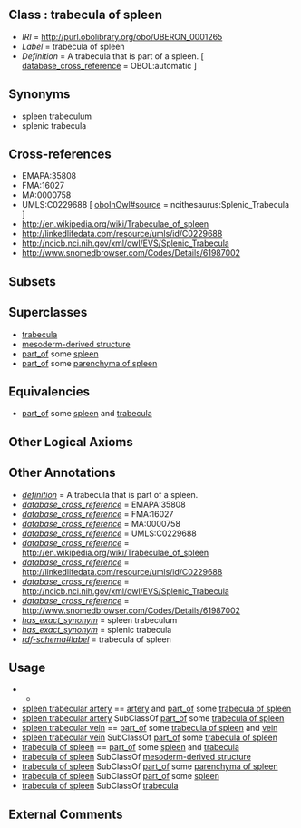 
## Class : trabecula of spleen

 * *IRI* = http://purl.obolibrary.org/obo/UBERON_0001265
 * *Label* = trabecula of spleen
 * *Definition* = A trabecula that is part of a spleen. [ [database_cross_reference](../../ef/oboInOwl#hasDbXref.md) = OBOL:automatic ]

## Synonyms

 * spleen trabeculum
 * splenic trabecula

## Cross-references

 * EMAPA:35808
 * FMA:16027
 * MA:0000758
 * UMLS:C0229688 [ [oboInOwl#source](../../ce/oboInOwl#source.md) = ncithesaurus:Splenic_Trabecula ]
 * http://en.wikipedia.org/wiki/Trabeculae_of_spleen
 * http://linkedlifedata.com/resource/umls/id/C0229688
 * http://ncicb.nci.nih.gov/xml/owl/EVS/Splenic_Trabecula
 * http://www.snomedbrowser.com/Codes/Details/61987002

## Subsets


## Superclasses

 * [trabecula](../../UBERON/40/UBERON_0000440.md)
 * [mesoderm-derived structure](../../UBERON/20/UBERON_0004120.md)
 * [part_of](../../BFO/50/BFO_0000050.md) some [spleen](../../UBERON/06/UBERON_0002106.md)
 * [part_of](../../BFO/50/BFO_0000050.md) some [parenchyma of spleen](../../UBERON/24/UBERON_1000024.md)

## Equivalencies

 * [part_of](../../BFO/50/BFO_0000050.md) some [spleen](../../UBERON/06/UBERON_0002106.md) and [trabecula](../../UBERON/40/UBERON_0000440.md)

## Other Logical Axioms


## Other Annotations

 * *[definition](../../IAO/15/IAO_0000115.md)* = A trabecula that is part of a spleen.
 * *[database_cross_reference](../../ef/oboInOwl#hasDbXref.md)* = EMAPA:35808
 * *[database_cross_reference](../../ef/oboInOwl#hasDbXref.md)* = FMA:16027
 * *[database_cross_reference](../../ef/oboInOwl#hasDbXref.md)* = MA:0000758
 * *[database_cross_reference](../../ef/oboInOwl#hasDbXref.md)* = UMLS:C0229688
 * *[database_cross_reference](../../ef/oboInOwl#hasDbXref.md)* = http://en.wikipedia.org/wiki/Trabeculae_of_spleen
 * *[database_cross_reference](../../ef/oboInOwl#hasDbXref.md)* = http://linkedlifedata.com/resource/umls/id/C0229688
 * *[database_cross_reference](../../ef/oboInOwl#hasDbXref.md)* = http://ncicb.nci.nih.gov/xml/owl/EVS/Splenic_Trabecula
 * *[database_cross_reference](../../ef/oboInOwl#hasDbXref.md)* = http://www.snomedbrowser.com/Codes/Details/61987002
 * *[has_exact_synonym](../../ym/oboInOwl#hasExactSynonym.md)* = spleen trabeculum
 * *[has_exact_synonym](../../ym/oboInOwl#hasExactSynonym.md)* = splenic trabecula
 * *[rdf-schema#label](../../el/rdf-schema#label.md)* = trabecula of spleen

## Usage

 * -
 * [spleen trabecular artery](../../UBERON/99/UBERON_0010399.md) == [artery](../../UBERON/37/UBERON_0001637.md) and [part_of](../../BFO/50/BFO_0000050.md) some [trabecula of spleen](../../UBERON/65/UBERON_0001265.md)
 * [spleen trabecular artery](../../UBERON/99/UBERON_0010399.md) SubClassOf [part_of](../../BFO/50/BFO_0000050.md) some [trabecula of spleen](../../UBERON/65/UBERON_0001265.md)
 * [spleen trabecular vein](../../UBERON/00/UBERON_0010400.md) == [part_of](../../BFO/50/BFO_0000050.md) some [trabecula of spleen](../../UBERON/65/UBERON_0001265.md) and [vein](../../UBERON/38/UBERON_0001638.md)
 * [spleen trabecular vein](../../UBERON/00/UBERON_0010400.md) SubClassOf [part_of](../../BFO/50/BFO_0000050.md) some [trabecula of spleen](../../UBERON/65/UBERON_0001265.md)
 * [trabecula of spleen](../../UBERON/65/UBERON_0001265.md) == [part_of](../../BFO/50/BFO_0000050.md) some [spleen](../../UBERON/06/UBERON_0002106.md) and [trabecula](../../UBERON/40/UBERON_0000440.md)
 * [trabecula of spleen](../../UBERON/65/UBERON_0001265.md) SubClassOf [mesoderm-derived structure](../../UBERON/20/UBERON_0004120.md)
 * [trabecula of spleen](../../UBERON/65/UBERON_0001265.md) SubClassOf [part_of](../../BFO/50/BFO_0000050.md) some [parenchyma of spleen](../../UBERON/24/UBERON_1000024.md)
 * [trabecula of spleen](../../UBERON/65/UBERON_0001265.md) SubClassOf [part_of](../../BFO/50/BFO_0000050.md) some [spleen](../../UBERON/06/UBERON_0002106.md)
 * [trabecula of spleen](../../UBERON/65/UBERON_0001265.md) SubClassOf [trabecula](../../UBERON/40/UBERON_0000440.md)

## External Comments

